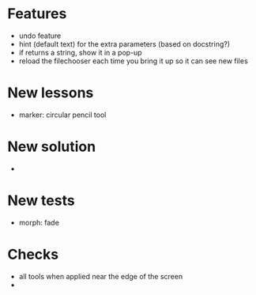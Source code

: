 # Features
* undo feature
* hint (default text) for the extra parameters (based on docstring?)
* if returns a string, show it in a pop-up
* reload the filechooser each time you bring it up so it can see new files

# New lessons
<!-- * smudge: too hard to do right -->
* marker: circular pencil tool

# New solution
* 

# New tests
* morph: fade

# Checks
* all tools when applied near the edge of the screen
* 